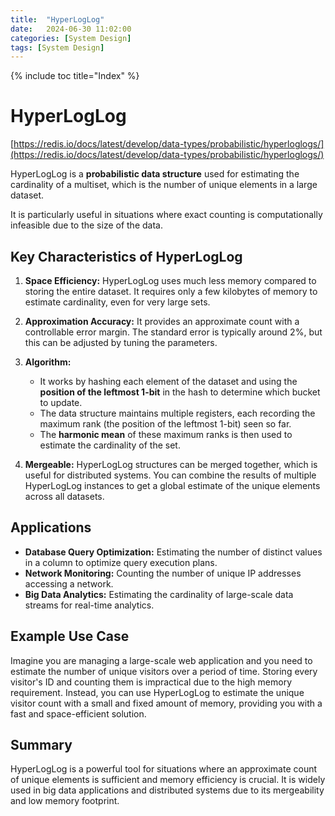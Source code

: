 ```yaml
---
title:  "HyperLogLog"
date:   2024-06-30 11:02:00
categories: [System Design]
tags: [System Design]
---
```

{% include toc title="Index" %}

# HyperLogLog
[https://redis.io/docs/latest/develop/data-types/probabilistic/hyperloglogs/](https://redis.io/docs/latest/develop/data-types/probabilistic/hyperloglogs/)

HyperLogLog is a **probabilistic data structure** used for estimating the cardinality of a multiset, which is the number of unique elements in a large dataset. 

It is particularly useful in situations where exact counting is computationally infeasible due to the size of the data.

## Key Characteristics of HyperLogLog

1. **Space Efficiency:** HyperLogLog uses much less memory compared to storing the entire dataset. It requires only a few kilobytes of memory to estimate cardinality, even for very large sets.

2. **Approximation Accuracy:** It provides an approximate count with a controllable error margin. The standard error is typically around 2%, but this can be adjusted by tuning the parameters.

3. **Algorithm:**
    - It works by hashing each element of the dataset and using the **position of the leftmost 1-bit** in the hash to determine which bucket to update.
    - The data structure maintains multiple registers, each recording the maximum rank (the position of the leftmost 1-bit) seen so far.
    - The **harmonic mean** of these maximum ranks is then used to estimate the cardinality of the set.

4. **Mergeable:** HyperLogLog structures can be merged together, which is useful for distributed systems. You can combine the results of multiple HyperLogLog instances to get a global estimate of the unique elements across all datasets.

## Applications

- **Database Query Optimization:** Estimating the number of distinct values in a column to optimize query execution plans.
- **Network Monitoring:** Counting the number of unique IP addresses accessing a network.
- **Big Data Analytics:** Estimating the cardinality of large-scale data streams for real-time analytics.

## Example Use Case

Imagine you are managing a large-scale web application and you need to estimate the number of unique visitors over a period of time. Storing every visitor's ID and counting them is impractical due to the high memory requirement. Instead, you can use HyperLogLog to estimate the unique visitor count with a small and fixed amount of memory, providing you with a fast and space-efficient solution.

## Summary

HyperLogLog is a powerful tool for situations where an approximate count of unique elements is sufficient and memory efficiency is crucial. It is widely used in big data applications and distributed systems due to its mergeability and low memory footprint.
